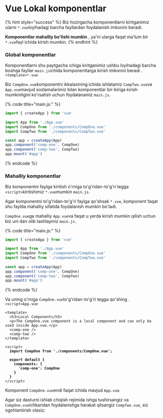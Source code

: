 # Vue Lokal komponentlar

{% hint style="success" %}
Biz hozirgacha komponentlarni kiritganimiz ularni `*.vue`loyihadagi barcha fayllardan foydalanish imkonini beradi.

**Komponentlar mahalliy bo'lishi mumkin** , ya'ni ularga faqat ma'lum bir `*.vue`fayl ichida kirish mumkin.
{% endhint %}

### Global komponentlar

Komponentlarni shu paytgacha ichiga kiritganimiz ushbu loyihadagi barcha boshqa fayllar `main.js`ichida komponentlarga kirish imkonini beradi .`<template>*.vue`

Biz `CompOne.vue`komponentni ikkalasining ichida ishlatamiz `CompTwo.vue`va `App.vue`mavjud sozlamalarimiz bilan komponentlar bir-biriga kirish mumkinligini ko'rsatish uchun foydalanamiz `main.js`.

{% code title="main.js:" %}
```js
import { createApp } from 'vue'
 
import App from './App.vue'
import CompOne from './components/CompOne.vue'
import CompTwo from './components/CompTwo.vue'

const app = createApp(App)
app.component('comp-one', CompOne)
app.component('comp-two', CompTwo)
app.mount('#app')
```
{% endcode %}

### Mahalliy komponentlar

Biz komponentni faylga kiritish o'rniga to'g'ridan-to'g'ri tegga `<script>`kiritishimiz `*.vue`mumkin `main.js`.

Agar komponentni to'g'ridan-to'g'ri faylga qo'shsak `*.vue`, komponent faqat shu faylda mahalliy sifatida foydalanish mumkin bo'ladi.

`CompOne.vue`ga mahalliy `App.vue`va faqat u yerda kirish mumkin qilish uchun biz uni dan olib tashlaymiz `main.js.`

{% code title="main.js:" %}
```js
import { createApp } from 'vue'

import App from './App.vue'
import CompOne from './components/CompOne.vue' 
import CompTwo from './components/CompTwo.vue'
 
const app = createApp(App)
app.component('comp-one', CompOne) 
app.component('comp-two', CompTwo)
app.mount('#app')
```
{% endcode %}

Va uning o'rniga `CompOne.vue`to'g'ridan-to'g'ri tegga qo'shing .`<script>App.vue`

<pre class="language-html" data-title="App.vue:"><code class="lang-html">&#x3C;template>
  &#x3C;h3>Local Component&#x3C;/h3>
  &#x3C;p>The CompOne.vue component is a local component and can only be used inside App.vue.&#x3C;/p>
  &#x3C;comp-one />
  &#x3C;comp-two />
&#x3C;/template>

&#x3C;script> 
<strong>  import CompOne from './components/CompOne.vue';
</strong>
<strong>  export default {
</strong><strong>    components: {
</strong><strong>      'comp-one': CompOne
</strong><strong>    }
</strong><strong>  }
</strong>&#x3C;/script> 
</code></pre>

Komponent `CompOne.vue`endi faqat ichida mavjud `App.vue`.

Agar siz dasturni ishlab chiqish rejimida ishga tushirsangiz va `CompOne.vue`ichkaridan foydalanishga harakat qilsangiz `CompTwo.vue`, siz ogohlantirish olasiz:

<figure><img src="https://www.w3schools.com/vue/img_localComp_warn2.png" alt=""><figcaption></figcaption></figure>
